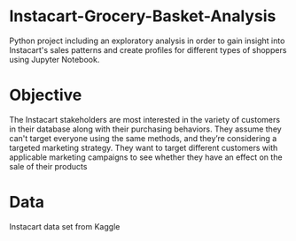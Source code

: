 # Instacart-Grocery-Basket-Analysis

Python project including an exploratory analysis in order to gain insight into Instacart's sales patterns and create profiles for different types of shoppers using Jupyter Notebook.

# Objective
The Instacart stakeholders are most interested in the variety of customers in their database along with their purchasing behaviors. They assume they can't target everyone using the same methods, and they’re considering a targeted marketing strategy. They want to target different customers with applicable marketing campaigns to see whether they have an effect on the sale of their products

# Data 
Instacart data set from Kaggle
